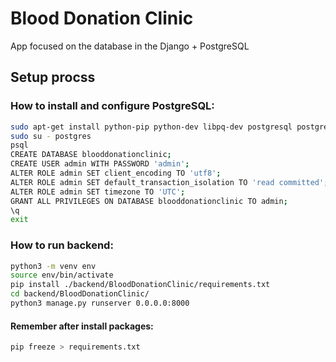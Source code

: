 # Blood Donation Clinic
App focused on the database in  the Django + PostgreSQL

## Setup procss

### How to install and configure PostgreSQL:
```bash
sudo apt-get install python-pip python-dev libpq-dev postgresql postgresql-contrib
sudo su - postgres
psql
CREATE DATABASE blooddonationclinic;
CREATE USER admin WITH PASSWORD 'admin';
ALTER ROLE admin SET client_encoding TO 'utf8';
ALTER ROLE admin SET default_transaction_isolation TO 'read committed';
ALTER ROLE admin SET timezone TO 'UTC';
GRANT ALL PRIVILEGES ON DATABASE blooddonationclinic TO admin;
\q
exit
```

### How to run backend:
```bash
python3 -m venv env
source env/bin/activate
pip install ./backend/BloodDonationClinic/requirements.txt
cd backend/BloodDonationClinic/
python3 manage.py runserver 0.0.0.0:8000
```

#### Remember after install packages:
```bash
pip freeze > requirements.txt
```
